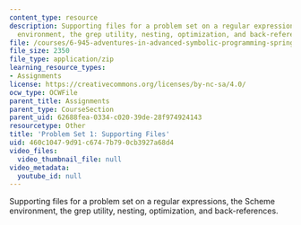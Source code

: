 ```yaml
---
content_type: resource
description: Supporting files for a problem set on a regular expressions, the Scheme
  environment, the grep utility, nesting, optimization, and back-references.
file: /courses/6-945-adventures-in-advanced-symbolic-programming-spring-2009/460c10479d91c6747b790cb3927a68d4_assn01.zip
file_size: 2350
file_type: application/zip
learning_resource_types:
- Assignments
license: https://creativecommons.org/licenses/by-nc-sa/4.0/
ocw_type: OCWFile
parent_title: Assignments
parent_type: CourseSection
parent_uid: 62688fea-0334-c020-39de-28f974924143
resourcetype: Other
title: 'Problem Set 1: Supporting Files'
uid: 460c1047-9d91-c674-7b79-0cb3927a68d4
video_files:
  video_thumbnail_file: null
video_metadata:
  youtube_id: null
---
```

Supporting files for a problem set on a regular expressions, the Scheme environment, the grep utility, nesting, optimization, and back-references.
